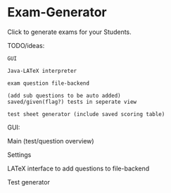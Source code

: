 # Exam-Generator
Click to generate exams for your Students.

TODO/ideas:

    GUI
  
    Java-LATeX interpreter
  
    exam question file-backend
  
    (add sub questions to be auto added)
    saved/given(flag?) tests in seperate view
  
    test sheet generator (include saved scoring table)
  
  
GUI:

  Main (test/question overview)
  
  Settings
  
  LATeX interface to add questions to file-backend
  
  Test generator
